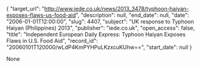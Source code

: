 {
  "target_url": "http://www.iede.co.uk/news/2013_3478/typhoon-haiyan-exposes-flaws-us-food-aid", 
  "description": null, 
  "end_date": null, 
  "date": "2006-01-01T12:00:00", 
  "slug": 4407, 
  "subject": "UK response to Typhoon Haiyan (Philippines) 2013", 
  "publisher": "iede.co.uk", 
  "open_access": false, 
  "title": "Independent European Daily Express: Typhoon Haiyan Exposes Flaws in U.S. Food Aid", 
  "record_id": "20060101T120000/wLdP4KmPYHPuLKzxcuKUhw==", 
  "start_date": null
}

None